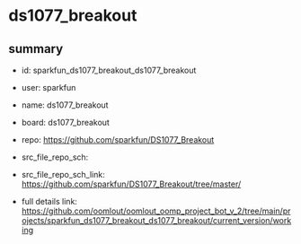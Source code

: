 # ds1077_breakout
 
## summary 
* id: sparkfun_ds1077_breakout_ds1077_breakout
* user: sparkfun
* name: ds1077_breakout
* board: ds1077_breakout
* repo: https://github.com/sparkfun/DS1077_Breakout



* src_file_repo_sch: 
* src_file_repo_sch_link: https://github.com/sparkfun/DS1077_Breakout/tree/master/
* full details link: https://github.com/oomlout/oomlout_oomp_project_bot_v_2/tree/main/projects/sparkfun_ds1077_breakout_ds1077_breakout/current_version/working  








